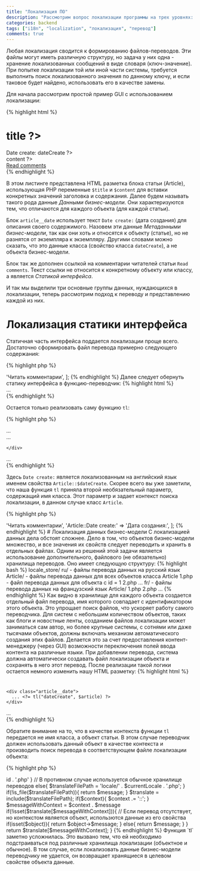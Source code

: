 ```yaml
---
title: "Локализация ПО"
description: "Рассмотрим вопрос локализации программы на трех уровнях: статика интерфейса, метаданные бизнес-модели и данные бизнес-модели..."
categories: backend
tags: ["i18n", "localization", "локализация", "перевод"]
comments: true
---
```

Любая локализация сводится к формированию файлов-переводов. Эти файлы могут иметь различную структуру, но задача у них одна - хранение локализованных сообщений в виде словаря (ключ-значение). При попытке локализации той или иной части системы, требуется выполнить поиск локализованного значения по данному ключу, и если таковое будет найдено, использовать его в качестве замены.

Для начала рассмотрим простой пример GUI с использованием локализации:

{% highlight html %}
<div class="article">
  <div class="article__header">
    <h1 class="article__title"><?= $article->title ?></h1>
    <div class="article__date">
      Date create: <?= $article->dateCreate ?>
    </div>
  </div>
  <div class="article__content">
    <?= $article->content ?>
  </div>
  <div class="article__action">
    <a href="comments.article.php">Read comments</a>
  </div>
</div>
{% endhighlight %}

В этом листинге представлена HTML разметка блока статьи (Article), использующая PHP переменные `$title` и `$content` для вставки конкретных значений заголовка и содержания. Далее будем называть такого рода данные _Данными бизнес-модели_. Они характеризуются тем, что отличаются для каждого объекта (для каждой статьи).

Блок `article__date` использует текст `Date create:` (дата создания) для описания своего содержимого. Назовем эти данные _Метаданными бизнес-модели_, так как они хоть и относятся к объекту (статье), но не разнятся от экземпляра к экземпляру. Другими словами можно сказать, что это данные класса (свойство класса `dateCreate`), а не объекта бизнес-модели.

Блок так же дополнен ссылкой на комментарии читателей статьи `Read comments`. Текст ссылки не относится к конкретному объекту или классу, а является _Статикой интерфейса_.

И так мы выделили три основные группы данных, нуждающихся в локализации, теперь рассмотрим подход к переводу и представлению каждой из них.

# Локализация статики интерфейса
Статичная часть интерфейса поддается локализации проще всего. Достаточно сформировать файл перевода примерно следующего содержания:

{% highlight php %}
<?php
// locale/ru.php
return [
  'Read comments' => 'Читать комментарии',
];
{% endhighlight %}

Далее следует обернуть статику интерфейса в функцию-переводчик:

{% highlight html %}

<div class="article">
  ...
  <div class="article__action">
    <a href="comments.article.php"><?= tl("Read comments") ?></a>
  </div>
</div>
{% endhighlight %}

Остается только реализовать саму функцию `tl`:

{% highlight php %}
<?php
function tl($message){
  $currentLocale = setlocale(LC_MESSAGES, null);

  $translateFilePath = 'locale/' . $currentLocale . '.php';
  if(!is_file($translateFilePath)){
    return $message;
  }

  $translate = include($translateFilePath);

  if(!isset($translate[$message])){
    return $message;
  }

  return $translate[$message];
}
{% endhighlight %}

Логика функции довольно проста, она загружает словарь из файла перевода и ищет в нем перевод для данного сообщения. Если файл перевода не найден, или отсутствует перевод сообщения, функция возвращает исходный текст.

# Локализация метаданных бизнес-модели

Для локализации метаданных классов, таких как их имена и имена их свойств, применяется контекстный перевод. Реализация его очень схожа с локализацией статики интерфейса с той лишь разницей, что поиск перевода осуществляется в заданном контексте. Для нашего примера контекстом будет являться класс `Article`.

Рассмотрим пример:
{% highlight html %}
<div class="article">
  <div class="article__header">
    ...
    <div class="article__date">
      <?= tl("Date create:", Article::class) ?> ...
    </div>
  </div>
  ...
</div>
{% endhighlight %}

Здесь `Date create:` является локализованным на английский язык именем свойства `Article::$dateCreate`. Скорее всего вы уже заметили, что наша функция `tl` приняла второй необязательный параметр, содержащий имя класса. Этот параметр и задает контекст поиска локализации, в данном случае класс `Article`.

{% highlight php %}
<?php
function tl($message, $context = null){
  $currentLocale = setlocale(LC_MESSAGES, null);

  $translateFilePath = 'locale/' . $currentLocale . '.php';
  if(!is_file($translateFilePath)){
    return $message;
  }

  $translate = include($translateFilePath);

  if($context){
    $context .= '::';
  }
  $messageWithContext = $context . $message
  if(!isset($translate[$messageWithContext])){
    return $message;
  }

  return $translate[$messageWithContext];
}
{% endhighlight %}

Такая реализация позволяет не изменять логику перевода статики интерфейса и в то же время дополнить переводчик контекстным поиском. Достигается это за счет того, что аргумент `$context` функции является не обязательным, и в случае передачи ему пустой строки или `null`, поиск перевода сообщения будет производиться в глобальном контексте, где размещаются переводы статики интерфейса.

Остается добавить перевод в файл:

{% highlight php %}
<?php
// locale/ru.php
return [
  'Read comments' => 'Читать комментарии',
  'Article::Date create:' => 'Дата создания:',
];
{% endhighlight %}

# Локализация данных бизнес-модели

С локализацией данных дела обстоят сложнее. Дело в том, что объектов бизнес-модели множество, и все значения их свойств следует переводить и хранить в отдельных файлах. Одним из решений этой задачи является использование дополнительного, файлового (не обязательно) хранилища переводов. Оно имеет следующую структуру:

{% highlight bash %}
locale_store/
  ru/ - файлы перевода данных на русский язык
    Article/ - файлы перевода данных для всех объектов класса Article
      1.php - файл перевода данных для объекта с id = 1
      2.php
      ...
  fr/ - файлы перевода данных на французский язык
    Article/
      1.php
      2.php
      ...
{% endhighlight %}

Как видно в хранилище для каждого объекта создается отдельный файл перевода, имя которого совпадает с идентификатором этого объекта. Это упрощает поиск файлов, что ускоряет работу самого переводчика.

Для систем с небольшим количеством объектов, таких как блоги и новостные ленты, созданием файлов локализации может заниматься сам автор, но более крупные системы, с сотнями или даже тысячами объектов, должны включать механизм автоматического создания этих файлов. Делается это за счет предоставления контент-менеджеру (через GUI) возможности переключения полей ввода контента на различные языки. При добавлении перевода, система должна автоматически создавать файл локализации объекта и сохранять в него этот перевод.

После реализации такой логики остается немного изменить нашу HTML разметку:

{% highlight html %}
<div class="article">
  <div class="article__header">
    <h1 class="article__title"><?= tl("title", $article) ?></h1>
    <div class="article__date">
      ... <?= tl("dateCreate", $article) ?>
    </div>
  </div>
  <div class="article__content">
    <?= tl("content", $article) ?>
  </div>
  ...
</div>
{% endhighlight %}

Обратите внимание на то, что в качестве контекста функции `tl` передается не имя класса, а объект статьи. В этом случае переводчик должен использовать данный объект в качестве контекста и производить поиск перевода в соответствующем файле локализации объекта:

{% highlight php %}
<?php
function tl($message, $context = null){
  $currentLocale = setlocale(LC_MESSAGES, null);

  // Если в качестве контекста выступает объект, используется объектное хранилище переводов

  if(is_object($context)){
    $object = $context;
    $context = null;
    $translateFilePath = 'locale_store/' . $currentLocale . '/' . get_class($object) . '/' . $object->id . '.php'
  }
  // В противном случае используется обычное хранилище переводов

  else{
    $translateFilePath = 'locale/' . $currentLocale . '.php';
  }
  if(!is_file($translateFilePath)){
    return $message;
  }

  $translate = include($translateFilePath);

  if($context){
    $context .= '::';
  }
  $messageWithContext = $context . $message
  if(!isset($translate[$messageWithContext])){
    // Если перевод отсутствует, но контекстом является объект, использются данные из его свойства

    if(isset($object)){
      return $object->$message;
    }
    else{
      return $message;
    }
  }

  return $translate[$messageWithContext];
}
{% endhighlight %}

Функция `tl` заметно усложнилась. Это вызвано тем, что ей необходимо подстраиваться под различные хранилища локализации (объектное и обычное). В том случае, если локализовать данные бизнес-модели переводчику не удается, он возвращает хранящиеся в целевом свойстве объекта данные.
